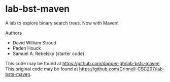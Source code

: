 # lab-bst-maven

A lab to explore binary search trees. Now with Maven!

Authors

* David William Stroud
* Paden Houck
* Samuel A. Rebelsky (starter code)

This code may be found at <https://github.com/dapper-gh/lab-bsts-maven>.
This original code may be found at <https://github.com/Grinnell-CSC207/lab-bsts-maven>.
